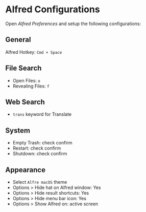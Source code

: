# Alfred Configurations 

Open *Alfred Preferences* and setup the following configurations:

## General

Alfred Hotkey: `Cmd + Space`

## File Search

- Open Files: `o`
- Revealing Files: `f`

## Web Search

- `trans` keyword for Translate

## System

- Empty Trash: check confirm
- Restart: check confirm
- Shutdown: check confirm

## Appearance

- Select `Alfre macOS` theme 
- Options > Hide hat on Alfred window: Yes
- Options > Hide result shortcuts: Yes
- Options > Hide menu bar icon: Yes
- Options > Show Alfred on: active screen

